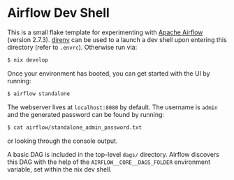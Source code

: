 # Airflow Dev Shell

This is a small flake template for experimenting with [Apache Airflow](https://airflow.apache.org/)
(version 2.7.3). [direnv](https://direnv.net/) can be used to a launch a dev
shell upon entering this directory (refer to `.envrc`). Otherwise run via:
```bash
$ nix develop
```
Once your environment has booted, you can get started with the UI by running:
```bash
$ airflow standalone
```
The webserver lives at `localhost:8080` by default. The username is `admin` and
the generated password can be found by running:
```bash
$ cat airflow/standalone_admin_password.txt
```
or looking through the console output.

A basic DAG is included in the top-level `dags/` directory. Airflow discovers
this DAG with the help of the `AIRFLOW__CORE__DAGS_FOLDER` environment variable,
set within the nix dev shell.
